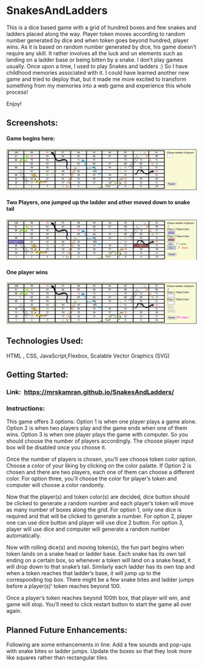 # SnakesAndLadders


This is a dice based game with a grid of hundred boxes and few  snakes and ladders placed along the way. Player token moves according to random number generated by dice and when token goes beyond hundred, player wins. As it is based on random number generated by dice, his game doesn’t require any skill. It rather involves all the luck and un elements such as landing on a ladder base or being bitten by a snake. I don’t play games usually. Once upon a time, I used to play Snakes and ladders :) So I have childhood memories associated with it. I could have learned another new game and tried to deploy that, but it made me more excited to transform something from my memories into a web game and experience this whole process!
 
Enjoy!

## Screenshots:

#### Game begins here:
![Game start screen](Images/game_start.png)

#### Two Players, one jumped up the ladder and other moved down to snake tail
![Two players playing game at snake and ladder positions](Images/two_players.png)

#### One player wins
![Winner declared](Images/Winner.png)



## Technologies Used: 
HTML , CSS, JavaScript,Flexbox, Scalable Vector Graphics (SVG)

## Getting Started:

### Link:  https://mrskamran.github.io/SnakesAndLadders/

### Instructions:

This game offers 3 options:
	Option 1 is when one player plays a game alone. 
	Option 2 is when two players play and the game ends when one of them wins. 
	Option 3 is when one player plays the game with computer.
So you should choose the number of players accordingly. The choose player input box will be disabled once you choose it.

Once the number of players is chosen, you’ll see choose token color option. Choose a color of your liking by clicking on the color palatte. If Option 2 is chosen and there are two players, each one of them can choose a different color. For option three, you’ll choose the color for player’s token and computer will choose a color randomly.

Now that the player(s)  and token color(s) are decided, dice button should be clicked to generate a random number and each player’s token will move as many number of boxes along the grid. For option 1, only one dice is required and that will be clicked to generate a number. For option 2, player one can use dice button and player will use dice 2 button. For option 3, player will use dice and computer will generate a random number automatically.

Now with rolling dice(s) and moving token(s), the fun part begins when token lands on a snake head or ladder base. Each snake has its own tail ending on a certain box, so whenever a token will land on a snake head, it will drop down to that snake’s tail. Similarly each ladder has its own top and when a token reaches that ladder’s base, it will jump up to the corresponding top box. There might be a few snake bites and ladder jumps before a player(s)’ token reaches beyond 100.

Once a player’s  token reaches beyond 100th box, that player will win, and game will stop. You’ll need to click restart button to start the game all over again.

## Planned Future Enhancements:
Following are some enhancements in line:
Add a few sounds and pop-ups with snake bites or ladder jumps.
Update the boxes so that they look more like squares rather than rectangular tiles.



